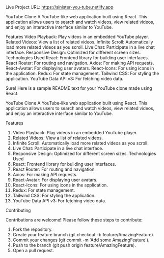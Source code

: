 Live Project URL:  https://sinister-you-tube.netlify.app

YouTube Clone
A YouTube-like web application built using React. This application allows users to search and watch videos, view related videos, and enjoy an interactive interface similar to YouTube.

Features
Video Playback: Play videos in an embedded YouTube player.
Related Videos: View a list of related videos.
Infinite Scroll: Automatically load more related videos as you scroll.
Live Chat: Participate in a live chat interface.
Responsive Design: Optimized for different screen sizes.
Technologies Used
React: Frontend library for building user interfaces.
React Router: For routing and navigation.
Axios: For making API requests.
React-Avatar: For displaying user avatars.
React-Icons: For using icons in the application.
Redux: For state management.
Tailwind CSS: For styling the application.
YouTube Data API v3: For fetching video data.




Sure! Here is a sample README text for your YouTube clone made using React:

YouTube Clone
A YouTube-like web application built using React. This application allows users to search and watch videos, view related videos, and enjoy an interactive interface similar to YouTube.

Features
1. Video Playback: Play videos in an embedded YouTube player.
2. Related Videos: View a list of related videos.
3. Infinite Scroll: Automatically load more related videos as you scroll.
4. Live Chat: Participate in a live chat interface.
5. Responsive Design: Optimized for different screen sizes.
Technologies Used
1. React: Frontend library for building user interfaces.
2. React Router: For routing and navigation.
3. Axios: For making API requests.
4. React-Avatar: For displaying user avatars.
5. React-Icons: For using icons in the application.
6. Redux: For state management.
7. Tailwind CSS: For styling the application.
8. YouTube Data API v3: For fetching video data.

Contributing

Contributions are welcome! Please follow these steps to contribute:

1. Fork the repository.
2. Create your feature branch (git checkout -b feature/AmazingFeature).
3. Commit your changes (git commit -m 'Add some AmazingFeature').
4. Push to the branch (git push origin feature/AmazingFeature).
5. Open a pull request.
